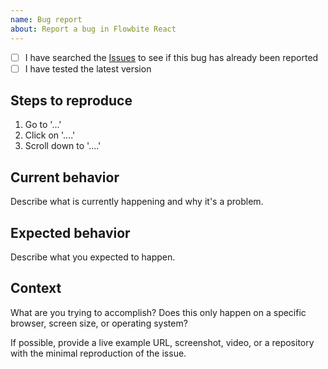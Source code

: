 ```yaml
---
name: Bug report
about: Report a bug in Flowbite React
---
```


- [ ] I have searched the [Issues](https://github.com/polgubau/pol-ui/issues) to see if this bug has already been reported
- [ ] I have tested the latest version

## Steps to reproduce

1. Go to '...'
2. Click on '....'
3. Scroll down to '....'

## Current behavior

Describe what is currently happening and why it's a problem.

## Expected behavior

Describe what you expected to happen.

## Context

What are you trying to accomplish? Does this only happen on a specific browser, screen size, or operating system?

If possible, provide a live example URL, screenshot, video, or a repository with the minimal reproduction of the issue.
